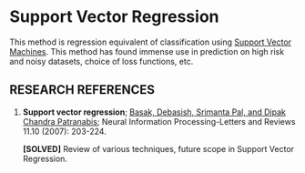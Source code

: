 # Support Vector Regression

This method is regression equivalent of classification using [Support Vector Machines](../02-Classification/03-SupportVectorMachines.md). This method has found immense use in prediction on high risk and noisy datasets, choice of loss functions, etc. 



## RESEARCH REFERENCES

1. **Support vector regression**; [Basak, Debasish, Srimanta Pal, and Dipak Chandra Patranabis](https://www.researchgate.net/profile/Mohamed_Mourad_Lafifi/post/Hi_could_anyone_tell_how_the_Epsilon-SVR_perform_the_regression_in_Support_Vector_Machines_SVM/attachment/59d6467c79197b80779a181a/AS:458289034076160@1486276028968/download/Review+Support+Vector+Regression.pdf); Neural Information Processing-Letters and Reviews 11.10 (2007): 203-224.

	**[SOLVED]** Review of various techniques, future scope in Support Vector Regression.
	
	
	
	
	